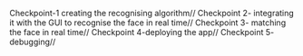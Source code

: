 Checkpoint-1 creating the recognising algorithm//
Checkpoint 2- integrating it with the GUI to recognise the face in real time//
Checkpoint 3- matching the face in real time//
Checkpoint 4-deploying the app//
Checkpoint 5- debugging//
